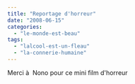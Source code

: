 ```yaml
---
title: "Reportage d'horreur"
date: "2008-06-15"
categories: 
  - "le-monde-est-beau"
tags: 
  - "lalcool-est-un-fleau"
  - "la-connerie-humaine"
---
```


Merci à  Nono pour ce mini film d'horreur
